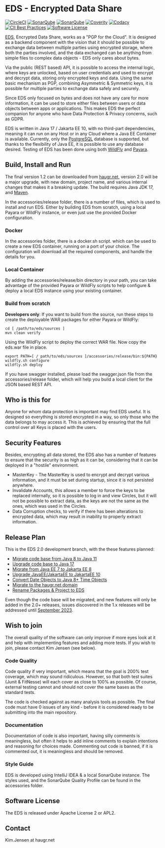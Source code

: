 # EDS - Encrypted Data Share

[![CircleCI](https://circleci.com/gh/HaugrNet/cws.png?style=shield)](https://circleci.com/gh/HaugrNet/cws)
[![SonarQube](https://sonarcloud.io/api/project_badges/measure?project=net.haugr:cws&metric=alert_status)](https://sonarcloud.io/dashboard?id=net.haugr:cws)
[![SonarQube](https://sonarcloud.io/api/project_badges/measure?project=net.haugr:cws&metric=coverage)](https://sonarcloud.io/dashboard?id=net.haugr:cws)
[![Coverity](https://scan.coverity.com/projects/13955/badge.svg)](https://scan.coverity.com/projects/javadogs-cws)
[![Codacy](https://app.codacy.com/project/badge/Grade/d3dcde7450244032ae8adfcfd28f5888)](https://app.codacy.com/gh/HaugrNet/cws/dashboard)
[![CII Best Practices](https://bestpractices.coreinfrastructure.org/projects/1566/badge)](https://bestpractices.coreinfrastructure.org/projects/1566)
[![Software License](https://img.shields.io/badge/license-Apache+License+2.0-blue.svg)](http://www.apache.org/licenses/LICENSE-2.0)

[EDS](https://haugr.net/), Encrypted Data Share, works as a "PGP for the
Cloud". It is designed as a backend component with the vision that it should be
possible to exchange data between multiple parties using encrypted storage,
where both the parties involved, and the data exchanged can be anything from
simple files to complex data objects - EDS only cares about bytes.

Via the public (REST based) API, it is possible to access the
internal logic, where keys are unlocked, based on user credentials and used to
encrypt and decrypt data, storing only encrypted keys and data. Using the same
basic mechanism as PGP, combining Asymmetric & Symmetric keys, it is possible
for multiple parties to exchange data safely and securely.

Since EDS only focused on bytes and does not have any care for more information,
it can be used to store either files between users or data objects between apps
or applications. This makes EDS the perfect companion for anyone who have Data
Protection & Privacy concerns, such as GDPR.

EDS is written in Java 17 / Jakarta EE 10, with no third-part dependencies, meaning
it can run on any Host or in any Cloud where a Java EE Container is
available. Currently, only the [PostgreSQL](https://www.postgresql.org/) database
is supported, but thanks to the flexibility of Java EE, it is possible to use any
database desired. Testing of EDS has been done using both
[WildFly](http://www.wildfly.org/) and [Payara](https://payara.fish/).

## Build, Install and Run

The final version 1.2 can be downloaded from [haugr.net](https://haugr.net/),
version 2.0 will be a major upgrade, with new domain, project name, and various
internal changes that makes it a breaking update. The build requires Java JDK 17,
and [Maven](https://maven.apache.org/).

In the accessories/release folder, there is a number of files, which is used to
install and run EDS. Either by building EDS from scratch, using a local Payara
or WildFly instance, or even just use the provided Docker configuration.

### Docker

In the accessories folder, there is a docker.sh script. which can be used to
create a new EDS container, running on a port of your choice. The configuration
will download all the required components, and handle the details for you.

### Local Container

By adding the accessories/release/bin directory in your path, you can take
advantage of the provided Payara or WildFly scripts to help configure & deploy
a local EDS instance using your existing container.

### Build from scratch

**Developers only**: If you want to build from the source, run these steps to
create the deployable WAR packages for either Payara or WildFly:

```
cd [ /path/to/eds/sources ]
mvn clean verify
```

Using the WildFly script to deploy the correct WAR file.
Now copy the eds.war file in place.

```
export PATH=[ / path/to/eds/sources ]/accessories/release/bin:${PATH}
wildfly.sh configure
wildfly.sh deploy
```

If you have swagger installed, please load the swagger.json file from the
accessories/release folder, which will help you build a local client for the
JSON based REST API.

## Who is this for

Anyone for whom data protection is important may find EDS useful. It is designed
so everything is stored encrypted in a way, so only those who the data belongs
to may access it. This is achieved by ensuring that the full control over all
Keys is placed with the users.

## Security Features

Besides, encrypting all data stored, the EDS also has a number of features to
ensure that the security is as high as it can be, considering that it can be
deployed in a "hostile" environment.

* MasterKey - The MasterKey is used to encrypt and decrypt various information,
  and it must be set during startup, since it is not persisted anywhere.
* Invalidate Accounts, this allows a member to force the keys to be replaced
  internally, so it is possible to log in and view Circles, but it will not be
  possible to extract data, as the keys are not the same as the ones, which
  was used in the Circles.
* Data Corruption checks, to verify if there has been alterations to encrypted
  data, which may result in inability to properly extract information.

## Release Plan

This is the EDS 2.0 development branch, with the these features planned:

* [Migrate code base from Java 8 to Java 11](https://github.com/HaugrNet/eds/issues/71)
* [Upgrade code base to Java 17](https://github.com/HaugrNet/eds/issues/82)
* [Migrate from Java EE 7 to Jakarta EE 8](https://github.com/HaugrNet/eds/issues/70)
* [Upgrade JavaEE/JakartaEE to JakartaEE 10](https://github.com/HaugrNet/eds/issues/81)
* [Convert Date Objects to Java 8+ Time Objects](https://github.com/HaugrNet/eds/issues/69)
* [Migrate to the haugr.net domain](https://github.com/HaugrNet/eds/issues/72)
* [Rename Packages & Project to EDS](https://github.com/HaugrNet/eds/issues/80)

Even though the code base will be migrated, and new features will only be added
in the 2.0+ releases, issues discovered in the 1.x releases will be addressed
until [September 2023](https://adoptopenjdk.net/support.html).

## Wish to join

The overall quality of the software can only improve if more eyes look at it and
help with implementing features and adding more tests. If you wish to join,
please contact Kim Jensen (see below).

### Code Quality

Code quality if very important, which means that the goal is 200% test coverage,
which may sound ridiculous. However, so that both test suites (Junit & FitNesse)
will each cover as close to 100% as possible. Of course, external testing cannot
and should not cover the same bases as the standard tests.

The code is checked against as many analysis tools as possible. The final
code must have 0 issues of any kind - before it is considered ready to be
submitting into the main repository.

### Documentation

Documentation of code is also important, having silly comments is meaningless,
but often it helps to add inline comments to explain intentions and reasoning
for choices made. Commenting out code is banned, if it is commented out, it
is meaningless and should be removed.

### Style Guide

EDS is developed using IntelliJ IDEA & a local SonarQube instance. The styles
used, and the SonarQube Quality Profile can be found in the accessories folder.

## Software License

The EDS is released under Apache License 2 or APL2.

## Contact

Kim.Jensen at haugr.net
